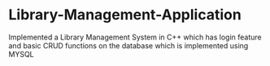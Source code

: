 # Library-Management-Application

Implemented a Library Management System in C++ which has login feature and basic CRUD functions on the database which is implemented using MYSQL
